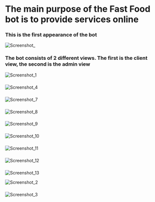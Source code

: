 <h1>The main purpose of the Fast Food bot is to provide services online</h1>
<h3>This is the first appearance of the bot</h3>

![Screenshot_](https://user-images.githubusercontent.com/79446216/122378597-87bc6880-cf7f-11eb-8ee9-f0e4b684d9db.png)

<h3>The bot consists of 2 different views. The first is the client view, the second is the admin view</h3>

![Screenshot_1](https://user-images.githubusercontent.com/79446216/122378600-8854ff00-cf7f-11eb-8347-6f8772832d41.png)

<h3></h3>

<h3></h3>

![Screenshot_4](https://user-images.githubusercontent.com/79446216/122378606-89862c00-cf7f-11eb-8b2b-256c019f2f9b.png)

<h3></h3>


![Screenshot_7](https://user-images.githubusercontent.com/79446216/122378612-8a1ec280-cf7f-11eb-8f4b-b90357b45fdf.png)

<h3></h3>

![Screenshot_8](https://user-images.githubusercontent.com/79446216/122378614-8ab75900-cf7f-11eb-8bf3-4811bd244be9.png)

<h3></h3>




![Screenshot_9](https://user-images.githubusercontent.com/79446216/122378615-8ab75900-cf7f-11eb-8346-59cc4826a563.png)

<h3></h3>

![Screenshot_10](https://user-images.githubusercontent.com/79446216/122378616-8b4fef80-cf7f-11eb-9f02-d652c0e4b0fb.png)

<h3></h3>

![Screenshot_11](https://user-images.githubusercontent.com/79446216/122378617-8b4fef80-cf7f-11eb-9e05-fc2fbd85bd69.png)

<h3></h3>

![Screenshot_12](https://user-images.githubusercontent.com/79446216/122378618-8be88600-cf7f-11eb-86a7-d13665bc4164.png)

<h3></h3>

![Screenshot_13](https://user-images.githubusercontent.com/79446216/122378619-8be88600-cf7f-11eb-9000-4a43e6c32d59.png)


















![Screenshot_2](https://user-images.githubusercontent.com/79446216/122378601-88ed9580-cf7f-11eb-831e-770da03da936.png)

<h3></h3>

![Screenshot_3](https://user-images.githubusercontent.com/79446216/122378604-88ed9580-cf7f-11eb-886c-f5a88f03fe03.png)
